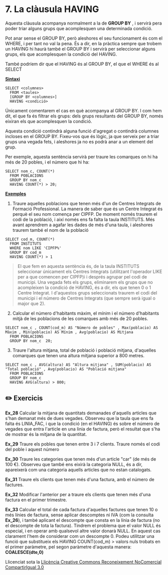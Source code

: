 # 7. La clàusula HAVING

Aquesta clàusula acompanya normalment a la de **GROUP BY** , i servirà pera
poder triar alguns grups que acomplesquen una determinada condició.

Pot anar sense el GROUP BY, però aleshores el seu funcionament és com el
WHERE, i per tant no val la pena. És a dir, en la pràctica sempre que trobem
un HAVING hi haurà també el GROUP BY i servirà per seleccionar alguns grups,
els que acomplesquen la condició del HAVING.

També podríem dir que el HAVING és al GROUP BY, el que el WHERE és al SELECT

**<u>Sintaxi</u>**
```
SELECT <columnes>  
  FROM <taules>  
  [GROUP BY <columnes>]  
  HAVING <condició>
```
Únicament comentarem el cas en què acompanya al GROUP BY. I com hem dit, el
que fa és filtrar els grups: dels grups resultants del GROUP BY, només eixiran
els que acomplesquen la condició.

Aquesta condició contindrà alguna funció d'agregat o contindrà columnes
incloses en el GROUP BY. Fixeu-vos que és lògic, ja que serveix per a triar
grups una vegada fets, i aleshores ja no es podrà anar a un element del grup.

Per exemple, aquesta sentència servirà per traure les comarques on hi ha més
de 20 pobles, i el número que hi ha:
```
SELECT nom_c, COUNT(*)  
  FROM POBLACIONS  
  GROUP BY nom_c  
  HAVING COUNT(*) > 20;
```
**<u>Exemples</u>**

  1) Traure aquelles poblacions que tenen més d'un de Centres Integrats de Formació Professional. La manera de saber que és un Centre Integrat és perquè el seu nom comença per CIPFP. De moment només traurem el codi de la població, i així només ens fa falta la taula INSTITUTS. Més avant aprendrem a agafar les dades de més d'una taula, i aleshores traurem també el nom de la població
```
SELECT cod_m, COUNT(*)  
  FROM INSTITUTS  
  WHERE nom LIKE 'CIPFP%'  
  GROUP BY cod_m  
  HAVING COUNT(*) > 1
```
> El que fem en aquesta sentència és, de la taula INSTITUTS seleccionar
> únicament els Centres Integrats (utilitzant l'operador LIKE per a que
> comencen per CIPFP)i i després agrupar pel codi de municipi. Una vegada fets
> els grups, eliminarem els grups que no acompleixen la condició de HAVING, és
> a dir, els que tenen 0 o 1 Centre Integrat. I d'aquestos grups seleccionats
> traurem el codi del municipi i el número de Centres Integrats (que sempre
> serà igual o major que 2).

  2) Calcular el número d'habitants màxim, el mínim i el número d'habitants mitjà de les poblacions de les comarques amb més de 20 pobles.
```
SELECT nom_c , COUNT(cod_m) AS "Número de pobles" , Max(poblacio) AS Màxim , Min(poblacio) AS Mínim , Avg(poblacio) AS Mitjana  
  FROM POBLACIONS  
  GROUP BY nom_c  20;
```
  3) Traure l'altura mitjana, total de població i població mitjana, d'aquelles comarques que tenen una altura mitjana superior a 800 metres.
```
SELECT nom_c , AVG(altura) AS "Altura mitjana" , SUM(poblacio) AS "Total població" , Avg(poblacio) AS "Població mitjana"  
  FROM POBLACIONS  
  GROUP BY nom_c  
  HAVING AVG(altura) > 800;
```

## :pencil2: Exercicis

**Ex_28** Calcular la mitjana de quantitats demanades d'aquells articles que
s'han demanat més de dues vegades. Observeu que la taula que ens fa falta és
LINIA_FAC, i que la condició (en el HAVING) és sobre el número de vegades que
entra l'article en una linia de factura, però el resultat que s'ha de mostrar
és la mitjana de la quantitat.

**Ex_29** Traure els pobles que tenen entre 3 i 7 clients. Traure només el codi
del poble i aquest número

**Ex_30** Traure les categories que tenen més d'un article "car" (de més de
100 €). Observeu que també ens eixirà la categoria NULL, és a dir, apareixerà
com una categoria aquells articles que no estan catalogats.

**Ex_31** Traure els clients que tenen més d'una factura, amb el número de
factures.

**Ex_32** Modificar l'anterior per a traure els clients que tenen més
d'una factura en el primer trimestre.

**Ex_33** Calcular el total de cada factura d'aquelles factures que
tenen 10 o més línies de factura, sense aplicar descomptes ni IVA (com la
consulta **Ex_26**), i també aplicant el descompte que consta en la línia de
factura (no el descompte de tota la factura). Tindrem el problema que el valor
NULL és especial, i en operar amb qualsevol altre valor donarà NULL. En aquest
cas clarament l'hem de considerar com un descompte 0. Podeu utilitzar una
funció que substitueix els 
HAVING COUNT(cod_m) > valors nuls trobats en el primer paràmetre, pel
segon paràmetre d'aquesta manera: **COALESCE(dte,0)**

Llicenciat sota la  [Llicència Creative Commons Reconeixement NoComercial
CompartirIgual 3.0](http://creativecommons.org/licenses/by-nc-sa/3.0/)


